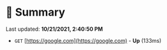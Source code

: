 # 📖 Summary
Last updated: **10/21/2021, 2:40:50 PM**

- `GET` [https://google.com](https://google.com) - **Up** (133ms)
